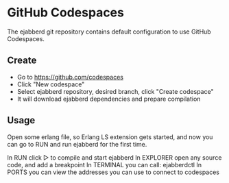 GitHub Codespaces
=================

The ejabberd git repository contains default configuration to use
GitHub Codespaces.

Create
------

- Go to https://github.com/codespaces
- Click "New codespace"
- Select ejabberd repository, desired branch, click "Create codespace"
- It will download ejabberd dependencies and prepare compilation

Usage
-----

Open some erlang file, so Erlang LS extension gets started,
and now you can go to RUN and run ejabberd for the first time.

In RUN click ▷ to compile and start ejabberd
In EXPLORER open any source code, and add a breakpoint
In TERMINAL you can call: ejabberdctl
In PORTS you can view the addresses you can use to connect to codespaces
